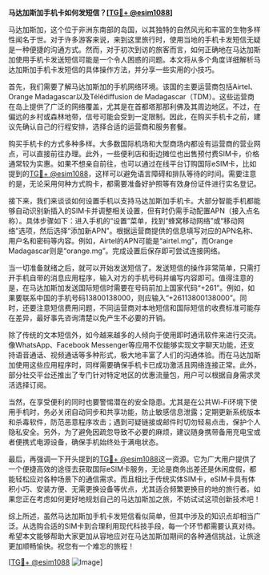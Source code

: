 **马达加斯加手机卡如何发短信？[[TG💪+ @esim1088](https://t.me/s/esim1088)]**

马达加斯加，这个位于非洲东南部的岛国，以其独特的自然风光和丰富的生物多样性闻名于世。对于许多游客来说，来到这里旅行时，使用当地的手机卡发短信无疑是一种便捷的沟通方式。然而，对于初次到访的旅客而言，如何正确地在马达加斯加使用手机卡发送短信可能是一个令人困惑的问题。本文将从多个角度详细解析马达加斯加手机卡发短信的具体操作方法，并分享一些实用的小技巧。

首先，我们需要了解马达加斯加的手机网络环境。该国的主要运营商包括Airtel、Orange Madagascar以及Télédiffusion de Madagascar（TDM）。这些运营商在岛上提供了广泛的网络覆盖，尤其是在首都塔那那利佛及其周边地区。不过，在偏远的乡村或森林地带，信号可能会受到一定限制。因此，在购买手机卡之前，建议先确认自己的行程安排，选择合适的运营商和服务套餐。

购买手机卡的方式多种多样。大多数国际机场和大型商场内都设有运营商的营业网点，可以直接前往办理。此外，一些便利店和街边摊位也出售预付费SIM卡，价格通常较为实惠。如果不想亲自前往，也可以通过在线平台订购国际eSIM卡，比如提到的[TG💪+ @esim1088](https://t.me/s/esim1088)，这样可以避免语言障碍和排队等待的时间。需要注意的是，无论采用何种方式购卡，都需要准备好护照等有效身份证件进行实名登记。

接下来，我们来谈谈如何设置手机以支持马达加斯加手机卡。大部分智能手机都能够自动识别新插入的SIM卡并调整相关设置，但有时仍需手动配置APN（接入点名称）。具体步骤如下：进入手机的“设置”菜单，找到“蜂窝移动网络”或“移动网络”选项，然后选择“添加新APN”。根据运营商提供的信息填写对应的APN名称、用户名和密码等内容。例如，Airtel的APN可能是“airtel.mg”，而Orange Madagascar则是“orange.mg”。完成设置后保存即可尝试连接网络。

当一切准备就绪之后，就可以开始发送短信了。发送短信的操作非常简单，只需打开手机自带的消息应用程序，输入对方的手机号码并编写内容即可。值得注意的是，在马达加斯加发送国际短信时需要在号码前加上国家代码“+261”。例如，如果要联系中国的手机号码13800138000，则应输入“+26113800138000”。同时，还要注意短信费用问题，不同运营商对本地短信和国际短信的收费标准可能存在差异，最好事先咨询清楚以免产生不必要的开销。

除了传统的文本短信外，如今越来越多的人倾向于使用即时通讯软件来进行交流。像WhatsApp、Facebook Messenger等应用不仅能够实现文字聊天功能，还支持语音通话、视频通话等多种形式，极大地丰富了人们的沟通体验。而在马达加斯加使用这些应用程序时，同样需要确保手机卡已成功激活且网络连接正常。此外，部分社交平台还推出了专门针对特定地区的优惠流量包，用户可以根据自身需求灵活选择订阅。

当然，在享受便利的同时也要警惕潜在的安全隐患。尤其是在公共Wi-Fi环境下使用手机时，务必关闭自动同步和共享功能，防止敏感信息泄露；定期更新系统版本和杀毒软件，防范恶意程序攻击；遇到可疑链接或邮件时切勿轻易点击，保护个人隐私安全。另外，为了避免因疏忽导致不必要的麻烦，建议随身携带备用充电宝或者便携式电源设备，确保手机始终处于满电状态。

最后，再强调一下开头提到的[TG💪+ @esim1088](https://t.me/s/esim1088)这一资源。它为广大用户提供了一个便捷高效的途径去获取国际eSIM卡服务，无论是商务出差还是休闲度假，都能轻松应对各种场景下的通信需求。而且相比于传统实体SIM卡，eSIM卡具有体积小巧、安装方便、无需更换设备等优点，尤其适合频繁更换目的地的旅行者。如果您正在考虑如何更好地规划自己的马达加斯加之旅，不妨试试这项创新技术吧！

综上所述，虽然马达加斯加手机卡发短信看似简单，但其中涉及的知识点却相当广泛。从选购合适的SIM卡到合理利用现代科技手段，每一个环节都需要认真对待。希望本文能够帮助大家更加从容地应对在马达加斯加期间的各种通信挑战，让旅途更加顺畅愉快。祝您有一个难忘的旅程！

[[TG💪+ @esim1088](https://t.me/s/esim1088) ![Image](https://i.postimg.cc/4NQfJmqS/Snipaste-2025-05-13-00-14-12.png)]